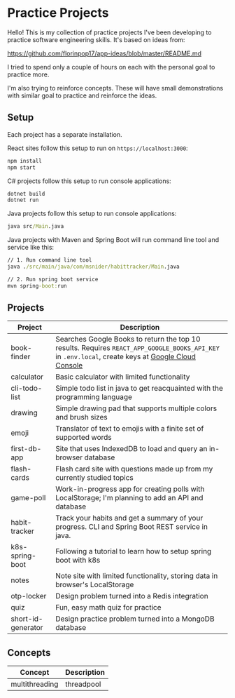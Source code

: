# Practice Projects

Hello! This is my collection of practice projects I've been developing
to practice software engineering skills. It's based on ideas from:

<https://github.com/florinpop17/app-ideas/blob/master/README.md>

I tried to spend only a couple of hours on each with the personal
goal to practice more.

I'm also trying to reinforce concepts. These will have small
demonstrations with similar goal to practice and reinforce
the ideas.

## Setup

Each project has a separate installation.

React sites follow this setup to run on `https://localhost:3000`:

```cmd
npm install
npm start
```

C# projects follow this setup to run console applications:

```cmd
dotnet build
dotnet run
```

Java projects follow this setup to run console applications:

```cmd
java src/Main.java
```

Java projects with Maven and Spring Boot will run command line
tool and service like this:

```cmd
// 1. Run command line tool
java ./src/main/java/com/msnider/habittracker/Main.java

// 2. Run spring boot service
mvn spring-boot:run
```

## Projects

| Project            | Description                                                                                                                                                                                             |
| ------------------ | ------------------------------------------------------------------------------------------------------------------------------------------------------------------------------------------------------- |
| book-finder        | Searches Google Books to return the top 10 results. Requires `REACT_APP_GOOGLE_BOOKS_API_KEY` in `.env.local`, create keys at [Google Cloud Console](https://console.cloud.google.com/apis/credentials) |
| calculator         | Basic calculator with limited functionality                                                                                                                                                             |
| cli-todo-list      | Simple todo list in java to get reacquainted with the programming language                                                                                                                              |
| drawing            | Simple drawing pad that supports multiple colors and brush sizes                                                                                                                                        |
| emoji              | Translator of text to emojis with a finite set of supported words                                                                                                                                       |
| first-db-app       | Site that uses IndexedDB to load and query an in-browser database                                                                                                                                       |
| flash-cards        | Flash card site with questions made up from my currently studied topics                                                                                                                                 |
| game-poll          | Work-in-progress app for creating polls with LocalStorage; I'm planning to add an API and database                                                                                                      |
| habit-tracker      | Track your habits and get a summary of your progress. CLI and Spring Boot REST service in java.                                                                                                         |
| k8s-spring-boot    | Following a tutorial to learn how to setup spring boot with k8s                                                                                                                                         |
| notes              | Note site with limited functionality, storing data in browser's LocalStorage                                                                                                                            |
| otp-locker         | Design problem turned into a Redis integration                                                                                                                                                          |
| quiz               | Fun, easy math quiz for practice                                                                                                                                                                        |
| short-id-generator | Design practice problem turned into a MongoDB database                                                                                                                                                  |

## Concepts

| Concept        | Description |
| -------------- | ----------- |
| multithreading | threadpool  |
